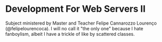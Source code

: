 # Development For Web Servers II
Subject ministered by Master and Teacher Felipe Cannarozzo Lourenço (@felipelourencoca).
I will no call it "the only one" because I hate fanboylism, albeit I have a trickle of like by scattered classes.  

